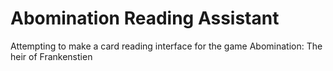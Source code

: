 # Abomination Reading Assistant

Attempting to make a card reading interface for the game Abomination: The heir of Frankenstien
